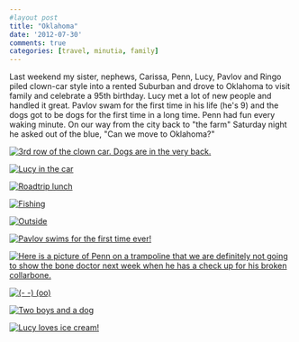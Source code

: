 ```yaml
---
#layout post
title: "Oklahoma"
date: '2012-07-30'
comments: true
categories: [travel, minutia, family]
---
```


Last weekend my sister, nephews, Carissa, Penn, Lucy, Pavlov and Ringo piled clown-car style into a rented Suburban and drove to Oklahoma to visit family and celebrate a 95th birthday. Lucy met a lot of new people and handled it great. Pavlov swam for the first time in his life (he's 9) and the dogs got to be dogs for the first time in a long time. Penn had fun every waking minute. On our way from the city back to "the farm" Saturday night he asked out of the blue, "Can we move to Oklahoma?"

[![3rd row of the clown car. Dogs are in the very back.](http://farm9.staticflickr.com/8011/7651443184_01a7d8482c_o.jpg)](http://www.flickr.com/photos/carissabyers/7651443184/in/photostream/)

[![Lucy in the car](http://farm9.staticflickr.com/8147/7651458884_4ba3b78ac6_o.jpg)](http://www.flickr.com/photos/carissabyers/7651458884/in/photostream/)

[![Roadtrip lunch](http://farm9.staticflickr.com/8422/7652477306_9a4721d01d_o.jpg)](http://www.flickr.com/photos/carissabyers/7652477306/in/photostream/)

[![Fishing](http://farm9.staticflickr.com/8283/7658917568_6c14ef09b2_o.jpg)](http://www.flickr.com/photos/carissabyers/7658917568/in/photostream/)

[![Outside](http://farm9.staticflickr.com/8281/7658958114_f36bd22f40_o.jpg)](http://www.flickr.com/photos/carissabyers/7658958114/in/photostream/)

[![Pavlov swims for the first time ever!](http://farm9.staticflickr.com/8010/7658899958_9ac47a5489_o.jpg)](http://www.flickr.com/photos/carissabyers/7658899958/in/photostream/)

[![Here is a picture of Penn on a trampoline that we are definitely not going to show the bone doctor next week when he has a check up for his broken collarbone.](http://farm9.staticflickr.com/8145/7659473302_486c485aaf_o.jpg)](http://www.flickr.com/photos/carissabyers/7659473302/in/photostream/)

[![(- -) (oo)](http://farm8.staticflickr.com/7110/7664581858_d0b5d45fb3_o.jpg)](http://www.flickr.com/photos/carissabyers/7664581858/in/photostream/)

[![Two boys and a dog](http://farm8.staticflickr.com/7261/7664582008_b682596598_o.jpg)](http://www.flickr.com/photos/carissabyers/7664582008/in/photostream/)

[![Lucy loves ice cream!](http://farm9.staticflickr.com/8422/7665296128_66899b3500_z.jpg)](http://www.flickr.com/photos/dealingwith/7665296128/in/photostream)
